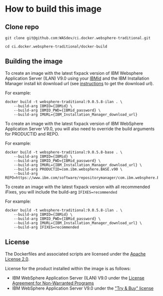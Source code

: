 # How to build this image

## Clone repo
`git clone git@github.com:WASdev/ci.docker.websphere-traditional.git`

`cd ci.docker.websphere-traditional/docker-build`

## Building the image

To create an image with the latest fixpack version of IBM Websphere Application Server (ILAN) V9.0 using your [IBMid](https://www.ibm.com/account/reg/us-en/signup?formid=urx-19776) and the IBM Installation Manager install kit download url (see [instructions](../download-iim.md) to get the download url).  

For example:
```
docker build -t websphere-traditional:9.0.5.8-ilan . \
    --build-arg IBMID={IBMid} \
    --build-arg IBMID_PWD={IBMid_password} \
    --build-arg IMURL={IBM_Installation_Manager_download_url}
```

To create an image with the latest fixpack version of IBM WebSphere Application Server V9.0, you will also need to override the build arguments for PRODUCTID and REPO.

For example:
```
docker build -t websphere-traditional:9.0.5.8-base . \
    --build-arg IBMID={IBMid} \
    --build-arg IBMID_PWD={IBMid_password} \
    --build-arg IMURL={IBM_Installation_Manager_download_url} \
    --build-arg PRODUCTID=com.ibm.websphere.BASE.v90 \
    --build-arg REPO=https://www.ibm.com/software/repositorymanager/com.ibm.websphere.BASE.v90
```

To create an image with the latest fixpack version with all recommended iFixes, you will include the build-arg ```IFIXES=recommended```

For example:
```
docker build -t websphere-traditional:9.0.5.8-ilan . \
    --build-arg IBMID={IBMid} \
    --build-arg IBMID_PWD={IBMid_password} \
    --build-arg IMURL={IBM_Installation_Manager_download_url} \
    --build-arg IFIXES=recommended
```

## License

The Dockerfiles and associated scripts are licensed under the [Apache License 2.0](http://www.apache.org/licenses/LICENSE-2.0.html).

License for the product installed within the image is as follows:

* IBM WebSphere Application Server (ILAN) V9.0 under the [License Agreement for Non-Warranted Programs](http://www14.software.ibm.com/cgi-bin/weblap/lap.pl?la_formnum=&li_formnum=L-CTUR-B3SGXC)
* IBM WebSphere Application Server V9.0 under the ["Try & Buy" license](http://www14.software.ibm.com/cgi-bin/weblap/lap.pl?la_formnum=&li_formnum=L-CTUR-B3DL7L)

